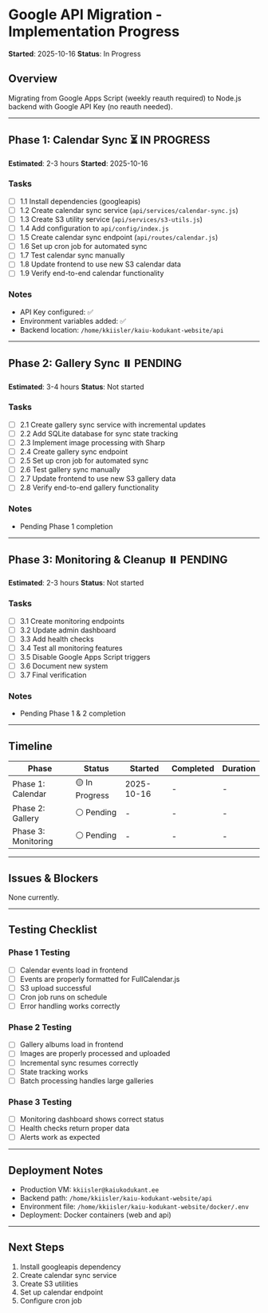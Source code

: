 # Google API Migration - Implementation Progress

**Started**: 2025-10-16
**Status**: In Progress

## Overview
Migrating from Google Apps Script (weekly reauth required) to Node.js backend with Google API Key (no reauth needed).

---

## Phase 1: Calendar Sync ⏳ IN PROGRESS
**Estimated**: 2-3 hours
**Started**: 2025-10-16

### Tasks
- [ ] 1.1 Install dependencies (googleapis)
- [ ] 1.2 Create calendar sync service (`api/services/calendar-sync.js`)
- [ ] 1.3 Create S3 utility service (`api/services/s3-utils.js`)
- [ ] 1.4 Add configuration to `api/config/index.js`
- [ ] 1.5 Create calendar sync endpoint (`api/routes/calendar.js`)
- [ ] 1.6 Set up cron job for automated sync
- [ ] 1.7 Test calendar sync manually
- [ ] 1.8 Update frontend to use new S3 calendar data
- [ ] 1.9 Verify end-to-end calendar functionality

### Notes
- API Key configured: ✅
- Environment variables added: ✅
- Backend location: `/home/kkiisler/kaiu-kodukant-website/api`

---

## Phase 2: Gallery Sync ⏸️ PENDING
**Estimated**: 3-4 hours
**Status**: Not started

### Tasks
- [ ] 2.1 Create gallery sync service with incremental updates
- [ ] 2.2 Add SQLite database for sync state tracking
- [ ] 2.3 Implement image processing with Sharp
- [ ] 2.4 Create gallery sync endpoint
- [ ] 2.5 Set up cron job for automated sync
- [ ] 2.6 Test gallery sync manually
- [ ] 2.7 Update frontend to use new S3 gallery data
- [ ] 2.8 Verify end-to-end gallery functionality

### Notes
- Pending Phase 1 completion

---

## Phase 3: Monitoring & Cleanup ⏸️ PENDING
**Estimated**: 2-3 hours
**Status**: Not started

### Tasks
- [ ] 3.1 Create monitoring endpoints
- [ ] 3.2 Update admin dashboard
- [ ] 3.3 Add health checks
- [ ] 3.4 Test all monitoring features
- [ ] 3.5 Disable Google Apps Script triggers
- [ ] 3.6 Document new system
- [ ] 3.7 Final verification

### Notes
- Pending Phase 1 & 2 completion

---

## Timeline

| Phase | Status | Started | Completed | Duration |
|-------|--------|---------|-----------|----------|
| Phase 1: Calendar | 🟡 In Progress | 2025-10-16 | - | - |
| Phase 2: Gallery | ⚪ Pending | - | - | - |
| Phase 3: Monitoring | ⚪ Pending | - | - | - |

---

## Issues & Blockers

None currently.

---

## Testing Checklist

### Phase 1 Testing
- [ ] Calendar events load in frontend
- [ ] Events are properly formatted for FullCalendar.js
- [ ] S3 upload successful
- [ ] Cron job runs on schedule
- [ ] Error handling works correctly

### Phase 2 Testing
- [ ] Gallery albums load in frontend
- [ ] Images are properly processed and uploaded
- [ ] Incremental sync resumes correctly
- [ ] State tracking works
- [ ] Batch processing handles large galleries

### Phase 3 Testing
- [ ] Monitoring dashboard shows correct status
- [ ] Health checks return proper data
- [ ] Alerts work as expected

---

## Deployment Notes

- Production VM: `kkiisler@kaiukodukant.ee`
- Backend path: `/home/kkiisler/kaiu-kodukant-website/api`
- Environment file: `/home/kkiisler/kaiu-kodukant-website/docker/.env`
- Deployment: Docker containers (web and api)

---

## Next Steps

1. Install googleapis dependency
2. Create calendar sync service
3. Create S3 utilities
4. Set up calendar endpoint
5. Configure cron job
